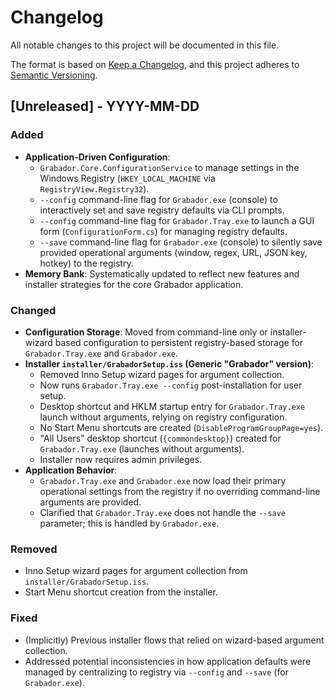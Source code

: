 # Changelog

All notable changes to this project will be documented in this file.

The format is based on [Keep a Changelog](https://keepachangelog.com/en/1.0.0/),
and this project adheres to [Semantic Versioning](https://semver.org/spec/v2.0.0.html).

## [Unreleased] - YYYY-MM-DD

### Added

-   **Application-Driven Configuration**:
    -   `Grabador.Core.ConfigurationService` to manage settings in the Windows Registry (`HKEY_LOCAL_MACHINE` via `RegistryView.Registry32`).
    -   `--config` command-line flag for `Grabador.exe` (console) to interactively set and save registry defaults via CLI prompts.
    -   `--config` command-line flag for `Grabador.Tray.exe` to launch a GUI form (`ConfigurationForm.cs`) for managing registry defaults.
    -   `--save` command-line flag for `Grabador.exe` (console) to silently save provided operational arguments (window, regex, URL, JSON key, hotkey) to the registry.
-   **Memory Bank**: Systematically updated to reflect new features and installer strategies for the core Grabador application.

### Changed

-   **Configuration Storage**: Moved from command-line only or installer-wizard based configuration to persistent registry-based storage for `Grabador.Tray.exe` and `Grabador.exe`.
-   **Installer `installer/GrabadorSetup.iss` (Generic "Grabador" version)**:
    -   Removed Inno Setup wizard pages for argument collection.
    -   Now runs `Grabador.Tray.exe --config` post-installation for user setup.
    -   Desktop shortcut and HKLM startup entry for `Grabador.Tray.exe` launch without arguments, relying on registry configuration.
    -   No Start Menu shortcuts are created (`DisableProgramGroupPage=yes`).
    -   "All Users" desktop shortcut (`{commondesktop}`) created for `Grabador.Tray.exe` (launches without arguments).
    -   Installer now requires admin privileges.
-   **Application Behavior**:
    -   `Grabador.Tray.exe` and `Grabador.exe` now load their primary operational settings from the registry if no overriding command-line arguments are provided.
    -   Clarified that `Grabador.Tray.exe` does not handle the `--save` parameter; this is handled by `Grabador.exe`.

### Removed

-   Inno Setup wizard pages for argument collection from `installer/GrabadorSetup.iss`.
-   Start Menu shortcut creation from the installer.

### Fixed

-   (Implicitly) Previous installer flows that relied on wizard-based argument collection.
-   Addressed potential inconsistencies in how application defaults were managed by centralizing to registry via `--config` and `--save` (for `Grabador.exe`).
